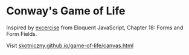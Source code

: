 # Conway's Game of Life

Inspired by [excercise](http://eloquentjavascript.net/18_forms.html#h_wZdunPqDkM) from Eloquent JavaScript, Chapter 18: Forms and Form Fields.

Visit [skotniczny.github.io/game-of-life/canvas.html](http://skotniczny.github.io/game-of-life/canvas.html)